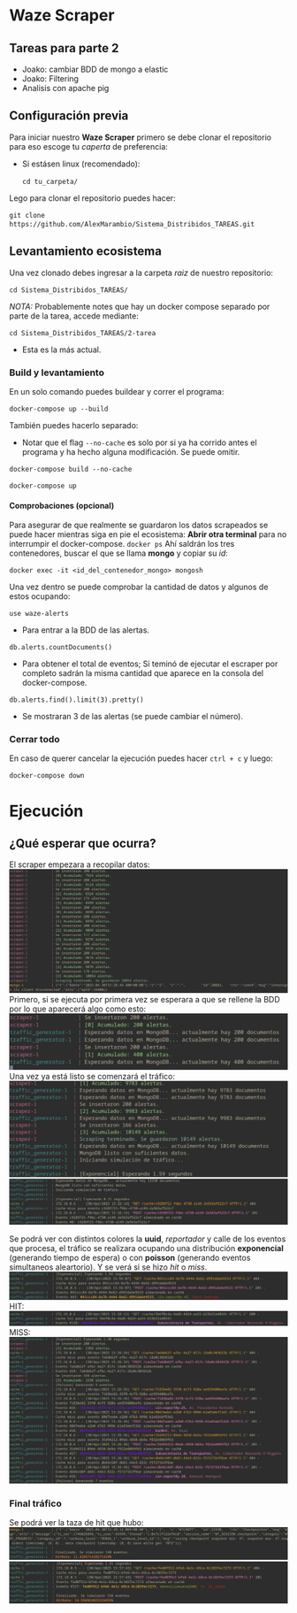 # Waze Scraper
## Tareas para parte 2 
- Joako: cambiar BDD de mongo a elastic
- Joako: Filtering
- Analisis con apache pig
   
## Configuración previa
Para iniciar nuestro **Waze Scraper** primero se debe clonar el repositorio para eso escoge tu *caperta* de preferencia:
- Si estásen linux (recomendado):

    `cd tu_carpeta/`


Lego para clonar el repositorio puedes hacer:
```
git clone https://github.com/AlexMarambio/Sistema_Distribidos_TAREAS.git
```
## Levantamiento ecosistema
Una vez clonado debes ingresar a la carpeta *raiz* de nuestro repositorio:
```
cd Sistema_Distribidos_TAREAS/
```
*NOTA:* Probablemente notes que hay un docker compose separado por parte de la tarea, accede mediante:
```
cd Sistema_Distribidos_TAREAS/2-tarea
```
- Esta es la más actual.

### Build y levantamiento
En un solo comando puedes buildear y correr el programa:
```
docker-compose up --build
```
También puedes hacerlo separado:
- Notar que el flag `--no-cache` es solo por si ya ha corrido antes el programa y ha hecho alguna modificación. Se puede omitir.
```
docker-compose build --no-cache
```
```
docker-compose up
```

#### Comprobaciones (opcional)
Para asegurar de que realmente se guardaron los datos scrapeados se puede hacer mientras siga en pie el ecosistema:
**Abrir otra terminal** para no interrumpir el docker-compose.
`docker ps`
Ahí saldrán los tres contenedores, buscar el que se llama **mongo** y copiar su *id*:
```
docker exec -it <id_del_contenedor_mongo> mongosh
```
Una vez dentro se puede comprobar la cantidad de datos y algunos de estos ocupando:
```
use waze-alerts
```
- Para entrar a la BDD de las alertas.
```
db.alerts.countDocuments()
```
- Para obtener el total de eventos; Si teminó de ejecutar el escraper por completo sadrán la misma cantidad que aparece en la consola del docker-compose.
```
db.alerts.find().limit(3).pretty()
```
- Se mostraran 3 de las alertas (se puede cambiar el número).

### Cerrar todo
En caso de querer cancelar la ejecución puedes hacer `ctrl + c` y luego:
```
docker-compose down
```

# Ejecución
## ¿Qué esperar que ocurra?
El scraper empezara a recopilar datos:
![Scraper](img/1/scraper_working.png)
Primero, si se ejecuta por primera vez se esperara a que se rellene la BDD por lo que aparecerá algo como esto:
![Rellenando](img/1/waiting_docs.png)
Una vez ya está listo se comenzará el tráfico:
![Suficiente](img/1/documents_suficioentes.png)
![Init](img/1/inicio_traffic.png)

Se podrá ver con distintos colores la **uuid**, *reportador* y calle de los eventos que procesa, el tráfico se realizara ocupando una distribución **exponencial** (generando tiempo de espera) o con **poisson** (generando eventos simultaneos aleartorio). Y se verá si se hizo *hit* o *miss*.
![Exp](img/1/exponencial.png)
HIT:
![Hit](img/1/cache_hit.png)
MISS:
![Miss](img/1/cache_miss.png)

### Final tráfico
Se podrá ver la taza de hit que hubo:
![Rate](img/1/hit_rate.png)
![Rate2](img/1/hit_rate_2.png)
